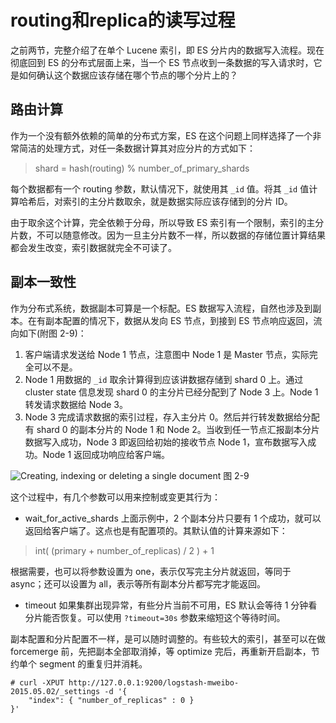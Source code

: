 # routing和replica的读写过程

之前两节，完整介绍了在单个 Lucene 索引，即 ES 分片内的数据写入流程。现在彻底回到 ES 的分布式层面上来，当一个 ES 节点收到一条数据的写入请求时，它是如何确认这个数据应该存储在哪个节点的哪个分片上的？

## 路由计算

作为一个没有额外依赖的简单的分布式方案，ES 在这个问题上同样选择了一个非常简洁的处理方式，对任一条数据计算其对应分片的方式如下：

> shard = hash(routing) % number_of_primary_shards

每个数据都有一个 routing 参数，默认情况下，就使用其 `_id` 值。将其 `_id` 值计算哈希后，对索引的主分片数取余，就是数据实际应该存储到的分片 ID。

由于取余这个计算，完全依赖于分母，所以导致 ES 索引有一个限制，索引的主分片数，不可以随意修改。因为一旦主分片数不一样，所以数据的存储位置计算结果都会发生改变，索引数据就完全不可读了。

## 副本一致性

作为分布式系统，数据副本可算是一个标配。ES 数据写入流程，自然也涉及到副本。在有副本配置的情况下，数据从发向 ES 节点，到接到 ES 节点响应返回，流向如下(附图 2-9)：

1. 客户端请求发送给 Node 1 节点，注意图中 Node 1 是 Master 节点，实际完全可以不是。
2. Node 1 用数据的 `_id` 取余计算得到应该讲数据存储到 shard 0 上。通过 cluster state 信息发现 shard 0 的主分片已经分配到了 Node 3 上。Node 1 转发请求数据给 Node 3。
3. Node 3 完成请求数据的索引过程，存入主分片 0。然后并行转发数据给分配有 shard 0 的副本分片的 Node 1 和 Node 2。当收到任一节点汇报副本分片数据写入成功，Node 3 即返回给初始的接收节点 Node 1，宣布数据写入成功。Node 1 返回成功响应给客户端。

![Creating, indexing or deleting a single document](https://www.elastic.co/guide/en/elasticsearch/guide/current/images/elas_0402.png)
图 2-9

这个过程中，有几个参数可以用来控制或变更其行为：

* wait\_for\_active\_shards
  上面示例中，2 个副本分片只要有 1 个成功，就可以返回给客户端了。这点也是有配置项的。其默认值的计算来源如下：

> int( (primary + number_of_replicas) / 2 ) + 1

  根据需要，也可以将参数设置为 one，表示仅写完主分片就返回，等同于 async；还可以设置为 all，表示等所有副本分片都写完才能返回。
* timeout
  如果集群出现异常，有些分片当前不可用，ES 默认会等待 1 分钟看分片能否恢复。可以使用 `?timeout=30s` 参数来缩短这个等待时间。

副本配置和分片配置不一样，是可以随时调整的。有些较大的索引，甚至可以在做 forcemerge 前，先把副本全部取消掉，等 optimize 完后，再重新开启副本，节约单个 segment 的重复归并消耗。

```
# curl -XPUT http://127.0.0.1:9200/logstash-mweibo-2015.05.02/_settings -d '{
    "index": { "number_of_replicas" : 0 }
}'
```
